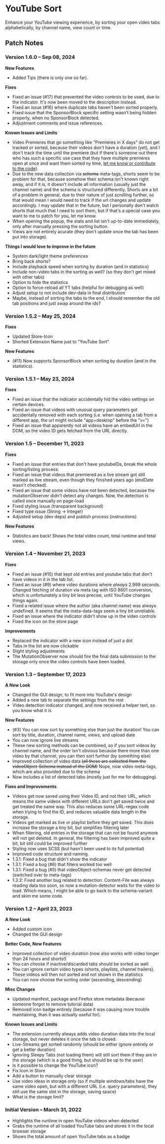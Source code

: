 # YouTube Sort

Enhance your YouTube viewing experience, by sorting your open video tabs alphabetically, by channel name, view count or time.

## Patch Notes

### Version 1.6.0 – Sep 08, 2024

**New Features**
- Added Tips (there is only one so far).

**Fixes**
- Fixed an issue (#17) that prevented the video controls to be used, due to the indicator. It's now been moved to the description instead.
- Fixed an issue (#16) where duplicate tabs haven't been sorted properly.
- Fixed issue that the SponsorBlock specific setting wasn't being hidden properly, when no SponsorBlock detected.
- Adjustment comments and issue references.

**Known Issues and Limits**
- Video Premieres that go something like "Premieres in X days" do not get tracked or sorted, because their videos don't have a duration (yet), and I don't track the time until the premiere (but if there's someone out there who has such a specific use case that they have multiple premieres open at once and want them sorted ny time, [let me know or contribute to the code](https://github.com/alexandertbratrich/youtube-sort)).
- Due to the new data collection via ~~schema~~ meta-tags, shorts seem to be problem for that, because somehow their schema isn't known right away, and if it is, it doesn't include all information (usually just the channel name) and the schema is structured differently. Shorts are a bit of a problem in general, due to their nature of just scrolling further, so that would mean I would need to track if the url changes and update accordingly. I may update that in the future, but I personally don't watch shorts that much that I need to sort them, but if that's a special case you want to me to patch for you, let me know.
- When opening the popup, the stats and list isn't up-to-date immediately, only after manually pressing the sorting button.
- Views are not entirely acurate (they don't update once the tab has been put into storage).

**Things I would love to improve in the future**
- System dark/light theme preferences
- Bring back shorts?
- Include playback speed when sorting by duration (and in statistics)
- Include non-video tabs in the sorting as well? (so they don't get mixed with other tabs)
- Option to hide the statistics
- Option to force-reload all YT tabs (helpful for debugging as well)
- Adjust setup to not include dev-data in final distribution
- Maybe, instead of sorting the tabs to the end, I should remember the old tab positions and just swap around the ids?

### Version 1.5.2 – May 25, 2024

**Fixes**
- Updated Store-Icon
- Shorted Extension Name just to "YouTube Sort"

**New Features**
- (#11) Now supports SponsorBlock when sorting by duration (and in the statistics).

### Version 1.5.1 – May 23, 2024

**Fixes**
- Fixed an issue that the indicator accidentally hid the video settings on certain devices.
- Fixed an issue that videos with unusual query parameters got accidentally removed with each sorting (i.e. when opening a tab from a different app, the url might include "app=desktop" before the "v=")
- Fixed an issue that apparently not all videos have an embedUrl in the DOM, so the video ID gets fetched from the URL directly.

### Version 1.5 – December 11, 2023

**Fixes**
- Fixed an issue that entries that don't have youtubeIDs, break the whole sorting/listing process.
- Fixed an issue that videos that premiered as a live stream got still marked as live stream, even though they finished years ago (endDate wasn't checked).
- Fixed an issue that some videos have not been detected, because the mutationObserver didn't detect any changes. Now, the detection is called once manually on page-load
- Fixed styling issue (transparent background)
- Fixed type issue (String -> Integer)
- Adjusted setup (dev deps) and publish process (instructions)

**New Features**
- Statistics are back! Shows the total video count, total runtime and total views.

### Version 1.4 – November 21, 2023

**Fixes**
- Fixed an issue (#10) that kept old entries and youtube tabs that don't have videos in it in the tab list.
- Fixed an issue (#9) where video durations where _always_ 2.999 seconds. Changed fetching of duration via meta tag with ISO 8601 conversion, which is unfortunately a tiny bit less precise, until YouTube changes things again.
- Fixed a related issue where the author (aka channel name) was always undefined. It seems that the meta-data-tags seem a tiny bit unreliable.
- Fixed an issue where the indicator didn't show up in the video controls
- Fixed the icon on the store page

**Improvements**
- Replaced the indicator with a new icon instead of just a dot
- Tabs in the list are now clickable
- Slight styling adjustments
- The MutationObserver now should fire the final data submission to the storage only once the video controls have been loaded.

### Version 1.3 – September 17, 2023

**A New Look**
- Changed the GUI design, to fit more into YouTube's design
- Added a new tab to separate the settings from the rest
- Video detection indicator changed, and now received a helper text, so you know what it is

**New Features**
- (#3) You can now sort by something else than just the duration! You can sort by title, duration, channel name, views, and upload date
- You can now ignore live streams
- These new sorting methods can be combined, so if you sort videos by channel name, and the order isn't obvious because there more than one video by that channel, you can then sort further (by something else)
- Improved collection of video data ~~(all these are collected from the videoObject-Schema instead of the DOM)~~ Nope, now video meta-tags, which are also provided due to the schema
- Now includes a list of detected tabs (mostly just for me for debugging).

**Fixes and Improvements**
- Videos get now saved using their Video ID, and not their URL, which means the same videos with different URLs don't get saved twice and get treated the same way. This also reduces some URL-regex code when trying to find the ID, and reduces valuable data length in the storage.
- Videos get marked as live or playlist before they get saved. This does increase the storage a tiny bit, but simplifies filtering later
- When filtering, old entries in the storage that can not be found anymore will not get deleted. In general, the filtering has been improved quite a bit, bit still could be improved further
- Styling now uses SCSS (but hasn't been used to its full potential)
- Improved code structure and naming.
- 1.3.1: Fixed a bug that didn't show the indicator
- 1.3.1: Fixed a bug (#6) that filters worked too well
- 1.3.1: Fixed a bug (#5) that videoObject-schemas never get detected (switched over to meta-tags)
- 1.3.2: Fixed another bug related to detection. Content-File was always reading data too soon, so now a mutation-detector waits for the video to load. Which means, I might be able to go back to the schema-variant and skim me some code.

### Version 1.2 – April 23, 2023

**A New Look**
- Added custom icon
- Changed the GUI design

**Better Code, New Features**
- Improved collection of video duration (now also works with video longer than 24 hours and shorts!)
- You can choose if inactive/discarded tabs should be sorted as well
- You can ignore certain video types (shorts, playlists, channel trailers). These videos will then not sorted and not shown in the statistics
- You can now choose the sorting order (ascending, descending)

**Misc Changes**
- Updated manifest, package and Firefox store metadata (because someone forgot to remove tutorial data)
- Removed icon badge entirely (because it was causing more trouble maintaining, than it was actually useful for).

**Known Issues and Limits**
- The extension currently always adds video duration data into the local storage, but never deletes it once the tab is closed.
- Live-Streams get sorted randomly (should be either ignore entirely or get a better duration)
- Ignoring Sleepy Tabs (not loading them) will still sort them if they are in the storage (which is a good thing, but should be up to the user)
- Is it possible to change the YouTube icon?
- Fix Icon in Store
- Add a button to manually clear storage
- Use video ideas in storage only (so if multiple windows/tabs have the same video open, but with a different URL (i.e. query parameters), they still use the same slot in the storage, saving space)
- What is the storage limit?

### Initial Version – March 31, 2022

- Highlights the runtime in open YouTube videos when detected
- Grabs the runtime of all loaded YouTube tabs and stores it in the local browser storage
- Shows the total amount of open YouTube tabs as a badge
